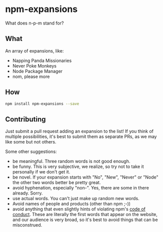 # npm-expansions

What does n-p-m stand for?

## What

An array of expansions, like:

- Napping Panda Missionaries
- Never Poke Monkeys
- Node Package Manager
- nom, please more

## How

```sh
npm install npm-expansions --save
```

## Contributing

Just submit a pull request adding an expansion to the list! If you think of multiple possibilities, it's best to submit them as separate PRs, as we may like some but not others.

Some other suggestions:

* be meaningful. Three random words is not good enough.
* be funny. This is very subjective, we realize, so try not to take it personally if we don't get it.
* be novel. If your expansion starts with "No", "New", "Never" or "Node" the other two words better be pretty great.
* avoid hyphenation, especially "non-". Yes, there are some in there already. Sorry.
* use actual words. You can't just make up random new words.
* Avoid names of people and products (other than npm ;-))
* avoid anything that even slightly hints of violating npm's [code of conduct](https://www.npmjs.com/policies/conduct/). These are literally the first words that appear on the website, and our audience is very broad, so it's best to avoid things that can be misconstrued.
